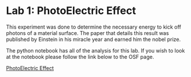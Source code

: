 # Lab 1: PhotoElectric Effect 

This experiment was done to determine the necessary energy to kick off photons of a material surface. The paper that details this result was published by 
Einstein in his miracle year and earned him the nobel prize. 

The python notebook has all of the analysis for this lab. If you wish to look at the notebook please follow the link below to the OSF page. 

[PhotoElectric Effect](https://osf.io/uxdw2/wiki/Lab%201:%20Photoelectric%20effect/)
